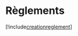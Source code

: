 # Règlements

[!include[creationreglement](reglements.creationreglement.autogen.md)]
































































































